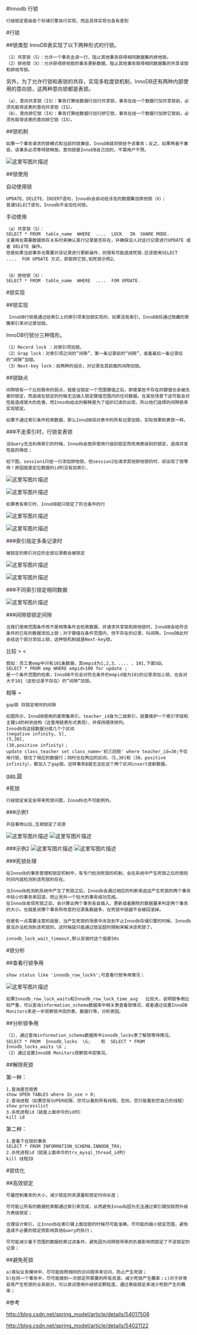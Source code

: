 

#Innodb 行锁

	行级锁定君由各个存储引擎自行实现，而且具体实现也各有差别


#行锁

##锁类型
InnoDB表实现了以下两种形式的行锁。

	（1）共享锁（S）：允许一个事务去读一行，阻止其他事务获得相同数据集的排他锁。
	（2）排他锁（X）：允许获得排他锁的事务更新数据，阻止其他事务取得相同数据集的共享读锁和排他写锁。

另外，为了允许行锁和表锁的共存，实现多粒度锁机制，InnoDB还有两种内部使用的意向锁，这两种意向锁都是表锁。

	（a）、意向共享锁（IS）：事务打算给数据行加行共享锁，事务在给一个数据行加共享锁前，必须先取得该表的意向共享锁（IS）。
	（b）、意向排它锁（IX）：事务打算给数据行加行排它锁，事务在给一个数据行加排它锁前，必须先取得该表的意向排它锁（IX）。

##锁机制
	
	如果一个事务请求的锁模式和当前的锁兼容，InnoDB就将锁给予该事务；反之，如果两者不兼容，该事务必须等待锁释放。意向锁是InnoDB自己加的，不需用户干预。

![这里写图片描述](http://img.blog.csdn.net/20171208191030003?watermark/2/text/aHR0cDovL2Jsb2cuY3Nkbi5uZXQvcm9kX2pvaG4=/font/5a6L5L2T/fontsize/400/fill/I0JBQkFCMA==/dissolve/70/gravity/SouthEast)

##锁使用

自动使用锁

	UPDATE、DELETE、INSERT语句，Innodb会自动给涉及的数据集加排他锁（X）；
	普通SELECT语句，Innodb不会加任何锁。

手动使用

	（a）共享锁（S）：
	SELECT * FROM  table_name  WHERE  ....  LOCK   IN  SHARE MODE.
	主要用在需要数据依存关系时来确认某行记录是否存在，并确保没人对这行记录进行UPDATE 或者 DELETE 操作。
	但是如果当前事务也需要对该记录进行更新操作，则很有可能造成死锁.应该使用SELECT  ....  FOR UPDATE 方式，获取排它锁,如死锁示例2。
	
	
	（b）排他锁（X）：
	SELECT * FROM  table_name  WHERE  ....  FOR UPDATE.

#锁实现

##锁实现

     InnoDB行锁是通过给索引上的索引项来加锁实现的，如果没有索引，InnoDB将通过隐藏的聚簇索引来对记录加锁。

InnoDB行锁分三种情形。

	（1）Record lock ：对索引项加锁。
	（2）Grap lock：对索引项之间的”间隙”、第一条记录前的“间隙”，或者最后一条记录后的“间隙”加锁。
	（3）Next-key lock：前两种的组合，对记录及其前面的间隙加锁。





##锁缺点


	间隙锁有一个比较致命的弱点，就是当锁定一个范围键值之后，即使某些不存在的键值也会被无辜的锁定，而造成在锁定的时候无法插入锁定键值范围内的任何数据。在某些场景下这可能会对性能造成很大的危害。而Innodb给出的解释是为了组织幻读的出现，所以他们选择的间隙锁来实现锁定。

	如果不通过索引条件检索数据，那么InnoDB将对表中的所有记录加锁，实际效果和表锁一样。


###不走索引时，行锁变表锁

	当Query无法利用索引的时候，Innodb会放弃使用行级别锁定而改用表级别的锁定，造成并发性能的降低；
	
	如下图，session1只给一行添加排他锁，但session2在请求其他排他锁的时，却出现了锁等待！原因就是定位数据的id列没有加索引.

![这里写图片描述](http://img.blog.csdn.net/20171208193334752?watermark/2/text/aHR0cDovL2Jsb2cuY3Nkbi5uZXQvcm9kX2pvaG4=/font/5a6L5L2T/fontsize/400/fill/I0JBQkFCMA==/dissolve/70/gravity/SouthEast)

![这里写图片描述](http://img.blog.csdn.net/20171208193228043?watermark/2/text/aHR0cDovL2Jsb2cuY3Nkbi5uZXQvcm9kX2pvaG4=/font/5a6L5L2T/fontsize/400/fill/I0JBQkFCMA==/dissolve/70/gravity/SouthEast)

	如果表有索引时，InnoDB就只锁定了符合条件的行
	

![这里写图片描述](http://img.blog.csdn.net/20171208193719137?watermark/2/text/aHR0cDovL2Jsb2cuY3Nkbi5uZXQvcm9kX2pvaG4=/font/5a6L5L2T/fontsize/400/fill/I0JBQkFCMA==/dissolve/70/gravity/SouthEast)

![这里写图片描述](http://img.blog.csdn.net/20171208193728441?watermark/2/text/aHR0cDovL2Jsb2cuY3Nkbi5uZXQvcm9kX2pvaG4=/font/5a6L5L2T/fontsize/400/fill/I0JBQkFCMA==/dissolve/70/gravity/SouthEast)


###索引指定多条记录时


	被锁定的索引对应的全部记录都会被锁定


![这里写图片描述](http://img.blog.csdn.net/20171208194134004?watermark/2/text/aHR0cDovL2Jsb2cuY3Nkbi5uZXQvcm9kX2pvaG4=/font/5a6L5L2T/fontsize/400/fill/I0JBQkFCMA==/dissolve/70/gravity/SouthEast)

![这里写图片描述](http://img.blog.csdn.net/20171208194038392?watermark/2/text/aHR0cDovL2Jsb2cuY3Nkbi5uZXQvcm9kX2pvaG4=/font/5a6L5L2T/fontsize/400/fill/I0JBQkFCMA==/dissolve/70/gravity/SouthEast)


###不同索引锁定相同数据

![这里写图片描述](http://img.blog.csdn.net/20171208195106690?watermark/2/text/aHR0cDovL2Jsb2cuY3Nkbi5uZXQvcm9kX2pvaG4=/font/5a6L5L2T/fontsize/400/fill/I0JBQkFCMA==/dissolve/70/gravity/SouthEast)


###间隙锁锁定间隙

	当我们使用范围条件而不是相等条件去检索数据，并请求共享锁和排他锁时，InnoDB会给符合条件的已有的数据添加上锁；对于键值在条件范围内，但不存在的记录，叫间隙。InnoDB此时会给这个部分添加上锁，这种锁机制就是Next-key锁。

比较  > <

	假如：员工表emp中只有101条数据，其empid为1,2,3，.... ，101,下面SQL
	SELECT * FROM emp WHERE empid>100 for update ;
	是一个条件范围的检索，InnoDB不仅会对符合条件的empid值为101的记录添加上锁，也会对大于101（这些记录不存在）的”间隙“加锁。

相等 = 

	gap锁 将锁定相邻的间隙

	如图所示，InnoDB使用的是聚集索引，teacher_id身为二级索引，就要维护一个索引字段和主键id的树状结构（这里用链表形式表现），并保持顺序排列。
	Innodb将这段数据分成几个个区间
	(negative infinity, 5],
	(5,30],
	(30,positive infinity)；
	update class_teacher set class_name='初三四班' where teacher_id=30;不仅用行锁，锁住了相应的数据行；同时也在两边的区间，（5,30]和（30，positive infinity），都加入了gap锁。这样事务B就无法在这个两个区间insert进新数据。

[gap 锁 ](https://tech.meituan.com/innodb-lock.html)



#死锁

	行级锁定肯定会带来死锁问题，Innodb也不可能例外。

###示例1

	开启事物以后,互相锁定了资源

![这里写图片描述](http://img.blog.csdn.net/20171208154000003?watermark/2/text/aHR0cDovL2Jsb2cuY3Nkbi5uZXQvcm9kX2pvaG4=/font/5a6L5L2T/fontsize/400/fill/I0JBQkFCMA==/dissolve/70/gravity/SouthEast)	
![这里写图片描述](http://img.blog.csdn.net/20171208154020682?watermark/2/text/aHR0cDovL2Jsb2cuY3Nkbi5uZXQvcm9kX2pvaG4=/font/5a6L5L2T/fontsize/400/fill/I0JBQkFCMA==/dissolve/70/gravity/SouthEast)

###示例2
![这里写图片描述](http://img.blog.csdn.net/20171208192353274?watermark/2/text/aHR0cDovL2Jsb2cuY3Nkbi5uZXQvcm9kX2pvaG4=/font/5a6L5L2T/fontsize/400/fill/I0JBQkFCMA==/dissolve/70/gravity/SouthEast)
![这里写图片描述](http://img.blog.csdn.net/20171208192428724?watermark/2/text/aHR0cDovL2Jsb2cuY3Nkbi5uZXQvcm9kX2pvaG4=/font/5a6L5L2T/fontsize/400/fill/I0JBQkFCMA==/dissolve/70/gravity/SouthEast)

###死锁处理

	在Innodb的事务管理和锁定机制中，有专门检测死锁的机制，会在系统中产生死锁之后的很短时间内就检测到该死锁的存在。

	当Innodb检测到系统中产生了死锁之后，Innodb会通过相应的判断来选这产生死锁的两个事务中较小的事务来回滚，而让另外一个较大的事务成功完成。
	在Innodb发现死锁之后，会计算出两个事务各自插入、更新或者删除的数据量来判定两个事务的大小。也就是说哪个事务所改变的记录条数越多，在死锁中就越不会被回滚掉。
	
	但是有一点需要注意的就是，当产生死锁的场景中涉及到不止Innodb存储引擎的时候，Innodb是没办法检测到该死锁的，这时候就只能通过锁定超时限制来解决该死锁了。

	innodb_lock_wait_timeout,默认安装时这个值是50s



#锁分析

##查看行锁争用

	show status like 'innodb_row_lock%';可查看行锁争用情况；

![这里写图片描述](http://img.blog.csdn.net/20171208185953313?watermark/2/text/aHR0cDovL2Jsb2cuY3Nkbi5uZXQvcm9kX2pvaG4=/font/5a6L5L2T/fontsize/400/fill/I0JBQkFCMA==/dissolve/70/gravity/SouthEast)


	如果Innodb_row_lock_waits和Innodb_row_lock_time_avg   比较大，说明锁争用比较严重，可以查询information_schema数据库中相关表查看锁情况，或者通过设置InnoDB Monitors来进一步观察锁冲突的表、数据行等，分析原因。


##分析锁争用

	（1）、通过查询information_schema数据库中innodb_locks表了解锁等待情况。
	SELECT * FROM  Innodb_locks  \G;    和  SELECT * FROM Innodb_locks_waits \G ;
	（2）通过设置InnoDB Monitors观察锁冲突情况。

##解除死锁

第一种：

	1.查询是否锁表
	show OPEN TABLES where In_use > 0;
	2.查询进程（如果您有SUPER权限，您可以看到所有线程。否则，您只能看到您自己的线程）
	show processlist
	3.杀死进程id（就是上面命令的id列）
	kill id

第二种：

	1.查看下在锁的事务 
	SELECT * FROM INFORMATION_SCHEMA.INNODB_TRX;
	2.杀死进程id（就是上面命令的trx_mysql_thread_id列）
	kill 线程ID


#锁优化

##高效锁定

	尽量控制事务的大小，减少锁定的资源量和锁定时间长度；
	
	尽可能让所有的数据检索都通过索引来完成，从而避免Innodb因为无法通过索引键加锁而升级为表级锁定；
	
	合理设计索引，让Innodb在索引键上面加锁的时候尽可能准确，尽可能的缩小锁定范围，避免造成不必要的锁定而影响其他Query的执行；
	
	尽可能减少基于范围的数据检索过滤条件，避免因为间隙锁带来的负面影响而锁定了不该锁定的记录；

##避免死锁	
	
	a)类似业务模块中，尽可能按照相同的访问顺序来访问，防止产生死锁；
	b)在同一个事务中，尽可能做到一次锁定所需要的所有资源，减少死锁产生概率；c)对于非常容易产生死锁的业务部分，可以尝试使用升级锁定颗粒度，通过表级锁定来减少死锁产生的概率；



#参考

http://blog.csdn.net/spring_model/article/details/54017508

http://blog.csdn.net/spring_model/article/details/54021122

